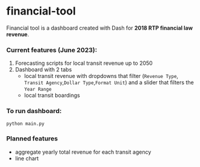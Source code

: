 # financial-tool

Financial tool is a dashboard created with Dash for **2018 RTP financial law revenue**.

### Current features (June 2023):

1. Forecasting scripts for local transit revenue up to 2050
2. Dashboard with 2 tabs 
   - local transit revenue with dropdowns that filter 
(`Revenue Type`, `Transit Agency`,`Dollar Type`,`Format Unit`) and a slider that filters the `Year Range`
   - local transit boardings

### To run dashboard: 

```
python main.py
```


### Planned features

- aggregate yearly total revenue for each transit agency
- line chart